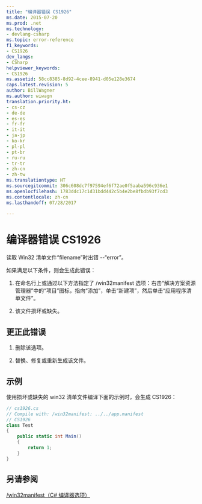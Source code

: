 ```yaml
---
title: "编译器错误 CS1926"
ms.date: 2015-07-20
ms.prod: .net
ms.technology:
- devlang-csharp
ms.topic: error-reference
f1_keywords:
- CS1926
dev_langs:
- CSharp
helpviewer_keywords:
- CS1926
ms.assetid: 58cc8385-8d92-4cee-8941-d05e128e3674
caps.latest.revision: 5
author: BillWagner
ms.author: wiwagn
translation.priority.ht:
- cs-cz
- de-de
- es-es
- fr-fr
- it-it
- ja-jp
- ko-kr
- pl-pl
- pt-br
- ru-ru
- tr-tr
- zh-cn
- zh-tw
ms.translationtype: HT
ms.sourcegitcommit: 306c608dc7f97594ef6f72ae0f5aaba596c936e1
ms.openlocfilehash: 1783ddc17c1d31bdd442c5b4e2be8fbdb93f7cd3
ms.contentlocale: zh-cn
ms.lasthandoff: 07/28/2017

---
```

# <a name="compiler-error-cs1926"></a>编译器错误 CS1926
读取 Win32 清单文件“filename”时出错 --“error”。  
  
 如果满足以下条件，则会生成此错误：  
  
1.  在命名行上或通过以下方法指定了 /win32manifest 选项：右击“解决方案资源管理器”中的“项目”图标，指向“添加”，单击“新建项”，然后单击“应用程序清单文件”。  
  
2.  该文件损坏或缺失。  
  
## <a name="to-correct-this-error"></a>更正此错误  
  
1.  删除该选项。  
  
2.  替换、修复或重新生成该文件。  
  
## <a name="example"></a>示例  
 使用损坏或缺失的 win32 清单文件编译下面的示例时，会生成 CS1926：  
  
```csharp  
// cs1926.cs  
// Compile with: /win32manifest: ../../app.manifest  
// CS1926  
class Test  
{  
    public static int Main()  
    {  
        return 1;  
    }  
}   
```  
  
## <a name="see-also"></a>另请参阅  
 [/win32manifest（C# 编译器选项）](../../../csharp/language-reference/compiler-options/win32manifest-compiler-option.md)

